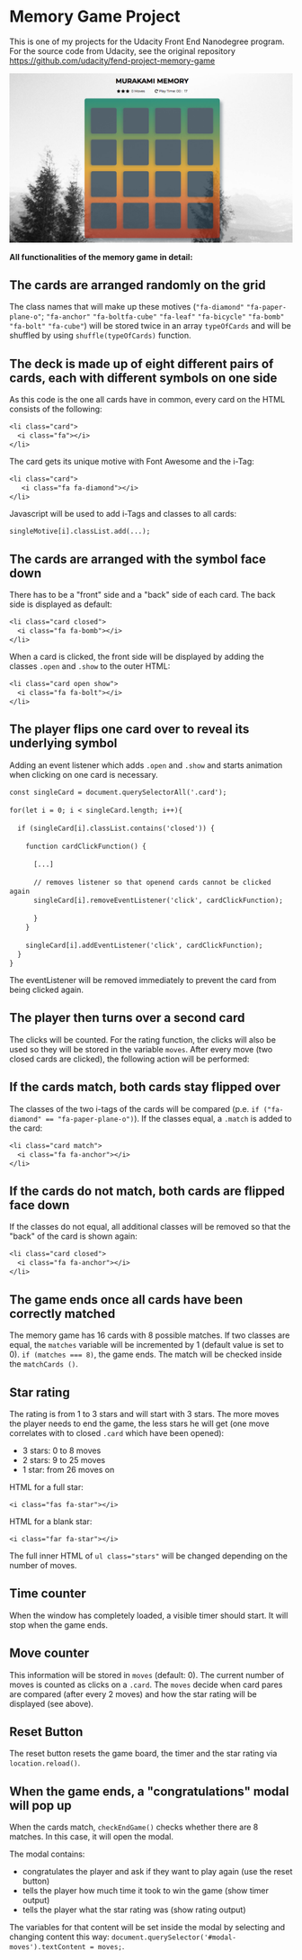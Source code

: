 # Memory Game Project

This is one of my projects for the Udacity Front End Nanodegree program. For the source code from Udacity, see the original repository https://github.com/udacity/fend-project-memory-game

![Screenshot](img/screenshot.png)

**All functionalities of the memory game in detail:**

## The cards are arranged randomly on the grid

The class names that will make up these motives (`"fa-diamond"` `"fa-paper-plane-o"`; `"fa-anchor"` `"fa-boltfa-cube"` `"fa-leaf"` `"fa-bicycle"` `"fa-bomb"` `"fa-bolt"` `"fa-cube"`) will be stored twice in an array `typeOfCards` and will be shuffled by using `shuffle(typeOfCards)` function.

## The deck is made up of eight different pairs of cards, each with different symbols on one side

As this code is the one all cards have in common, every card on the HTML consists of the following:

```
<li class="card">
  <i class="fa"></i>
</li>
```

The card gets its unique motive with Font Awesome and the i-Tag:

```
<li class="card">
   <i class="fa fa-diamond"></i>
</li>
```

Javascript will be used to add i-Tags and classes to all cards:

```
singleMotive[i].classList.add(...);
```

## The cards are arranged with the symbol face down

There has to be a "front" side and a "back" side of each card. The back side is displayed as default:

```
<li class="card closed">
  <i class="fa fa-bomb"></i>
</li>
```

When a card is clicked, the front side will be displayed by adding the classes `.open` and `.show` to the outer HTML:

```
<li class="card open show">
  <i class="fa fa-bolt"></i>
</li>
```

## The player flips one card over to reveal its underlying symbol

Adding an event listener which adds `.open` and `.show` and starts animation when clicking on one card is necessary.

```
const singleCard = document.querySelectorAll('.card');

for(let i = 0; i < singleCard.length; i++){

  if (singleCard[i].classList.contains('closed')) {

    function cardClickFunction() {

      [...]

      // removes listener so that openend cards cannot be clicked again
      singleCard[i].removeEventListener('click', cardClickFunction);

      }
    }

    singleCard[i].addEventListener('click', cardClickFunction);
  }
}
```

The eventListener will be removed immediately to prevent the card from being clicked again.

## The player then turns over a second card

The clicks will be counted. For the rating function, the clicks will also be used so they will be stored in the variable `moves`. After every move (two closed cards are clicked), the following action will be performed:

## If the cards match, both cards stay flipped over

The classes of the two i-tags of the cards will be compared (p.e. `if ("fa-diamond" == "fa-paper-plane-o")`). If the classes equal, a `.match` is added to the card:

```
<li class="card match">
  <i class="fa fa-anchor"></i>
</li>
```

## If the cards do not match, both cards are flipped face down

If the classes do not equal, all additional classes will be removed so that the "back" of the card is shown again:

```
<li class="card closed">
  <i class="fa fa-anchor"></i>
</li>
```

## The game ends once all cards have been correctly matched

The memory game has 16 cards with 8 possible matches. If two classes are equal, the `matches` variable will be incremented by 1 (default value is set to 0). `if (matches === 8)`, the game ends. The match will be checked inside the `matchCards ()`.

## Star rating

The rating is from 1 to 3 stars and will start with 3 stars. The more moves the player needs to end the game, the less stars he will get (one move correlates with to closed `.card` which have been opened):

* 3 stars: 0 to 8 moves
* 2 stars: 9 to 25 moves
* 1 star: from 26 moves on

HTML for a full star:

```
<i class="fas fa-star"></i>
```

HTML for a blank star:

```
<i class="far fa-star"></i>
```

The full inner HTML of `ul class="stars"` will be changed depending on the number of moves.

## Time counter

When the window has completely loaded, a visible timer should start. It will stop when the game ends.

## Move counter

This information will be stored in `moves` (default: 0). The current number of moves is counted as clicks on a `.card`. The `moves` decide when card pares are compared (after every 2 moves) and how the star rating will be displayed (see above).

## Reset Button

The reset button resets the game board, the timer and the star rating via `location.reload()`.

## When the game ends, a "congratulations" modal will pop up

When the cards match, `checkEndGame()` checks whether there are 8 matches. In this case, it will open the modal.

The modal contains:

* congratulates the player and ask if they want to play again (use the reset button)
* tells the player how much time it took to win the game (show timer output)
* tells the player what the star rating was (show rating output)

The variables for that content will be set inside the modal by selecting and changing content this way: `document.querySelector('#modal-moves').textContent = moves;`.
